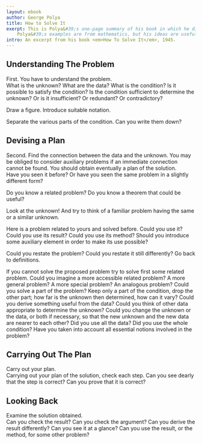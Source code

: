 ```yaml
---
layout: ebook
author: George Polya
title: How to Solve It
exerpt: This is Polya&#39;s one-page summary of his book in which he discusses strategies and techniques for solving problems.
    Polya&#39;s examples are from mathematics, but his ideas are useful in solving physics problems also.
intro: An excerpt from his book <em>How To Solve It</em>, 1945.
---
```


## Understanding The Problem
<aside>
First.
You have to understand the problem.
</aside>
What is the unknown? 
What are the data?
What is the condition?  
Is it possible to satisfy the condition?
Is the condition sufficient to determine the unknown?
Or is it insufficient? 
Or redundant? Or contradictory?

Draw a figure. 
Introduce suitable notation.

Separate the various parts of the condition. 
Can you write them down?


## Devising a Plan
<aside>
Second.
Find the connection between the data and the unknown.
You may be obliged to consider auxiliary problems if an immediate connection cannot be found.
You should obtain eventually a plan of the solution.
</aside>
Have you seen it before?
Or have you seen the same problem in a slightly different form?

Do you know a related problem? 
Do you know a theorem that could be useful?

Look at the unknown! 
And try to think of a familiar problem having
the same or a similar unknown.

Here is a problem related to yours and solved before.
Could you use it?
Could you use its result?
Could you use its method?
Should you introduce some auxiliary element in order to make its use possible?

Could you restate the problem? 
Could you restate it still differently?
Go back to definitions.

If you cannot solve the proposed problem try to solve first some related problem.
Could you imagine a more accessible related problem?
A more general problem? 
A more special problem?
An analogous problem?
Could you solve a part of the problem?
Keep only a part of the condition, drop the other part; how far is the unknown then determined, how can it vary?
Could you derive something useful from the data?
Could you think of other data appropriate to determine the unknown?
Could you change the unknown or the data, or both if necessary, so that the new unknown and the new data are nearer to each other?
Did you use all the data? 
Did you use the whole condition?
Have you taken into account all essential notions involved in the problem?


## Carrying Out The Plan
<aside>
    Carry out your plan.
</aside>
Carrying out your plan of the solution, check each step.
Can you see dearly that the step is correct?
Can you prove that it is correct?



## Looking Back
<aside>
    Examine the solution obtained.
</aside>
Can you check the result?
Can you check the argument?
Can you derive the result differently?
Can you see it at a glance?
Can you use the result, or the method, for some other problem?


